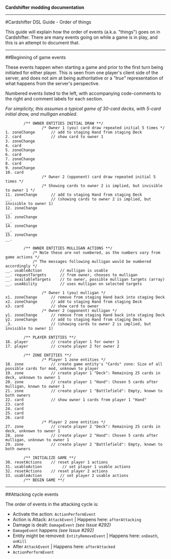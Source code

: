 **Cardshifter modding documentation**

---

#Cardshifter DSL Guide - Order of things

This guide will explain how the order of events (a.k.a. "things") goes on in Cardshifter. There are many events going on while a game is in play, and this is an attempt to document that.  

---

##Beginning of game events

These events happen when starting a game and prior to the first turn being initiated for either player. This is seen from one player's client side of the server, and does not aim at being authoritative or a _"true"_ representation of what happens from the server's perspective. 

Numbered events listed to the left, with accompanying code-comments to the right and comment labels for each section. 

_For simplicity, this assumes a typical game of 30-card decks, with 5-card initial draw, and mulligan enabled._

            /** OWNER ENTITIES INITIAL DRAW **/
                    /* Owner 1 (you) card draw repeated initial 5 times */
    1. zoneChange       // add to staging Hand from staging Deck
    2. card             // show card to owner 1
    3. zoneChange       
    4. card
    5. zoneChange
    6. card
    7. zoneChange
    8. card
    9. zoneChange
    10. card
                    /* Owner 2 (opponent) card draw repeated initial 5 times */
                    /* Showing cards to owner 2 is implied, but invisible to owner 1 */
    11. zoneChange      // add to staging Hand from staging Deck
    __.                 // (showing cards to owner 2 is implied, but invisible to owner 1)
    12. zoneChange
    __.
    13. zoneChange
    __.
    14. zoneChange
    __.
    15. zoneChange
    __.
    
            /** OWNER ENTITIES MULLIGAN ACTIONS **/
                /* Note these are not numbered, as the numbers vary from game actions */
                /* The messages following mulligan would be numbered accordingly */
    __. usableAction        // mulligan is usable
    __. requestTargets      // from owner, chooses to mulligan
    __. availableTargets    // to owner, possible mulligan targets (array)
    __. useAbility          // uses mulligan on selected targets

                    /* Owner 1 (you) mulligan */
    x1. zoneChange      // remove from staging Hand back into staging Deck
    x2. zoneChange      // add to staging Hand from staging Deck
    x3. card            // show card to owner
                    /* Owner 2 (opponent) mulligan */
    y1. zoneChange      // remove from staging Hand back into staging Deck
    y2. zoneChange      // add to staging Hand from staging Deck
    _3.                 // (showing cards to owner 2 is implied, but invisible to owner 1)
    
            /** PLAYER ENTITIES **/
    16. player          // create player 1 for owner 1
    17. player          // create player 2 for owner 2
    
            /** ZONE ENTITIES **/
                    /* Player 1 zone entities */
    18. zone            // create game entity's "Cards" zone: Size of all possible cards for mod, unknown to player
    19. zone            // create player 1 "Deck": Remaining 25 cards in deck, unknown to owner 1
    20. zone            // create player 1 "Hand": Chosen 5 cards after mulligan, known to owner 1
    21. zone            // create player 1 "Battlefield": Empty, known to both owners
    22. card            // show owner 1 cards from player 1 "Hand"
    23. card
    24. card
    25. card
    26. card
                    /* Player 2 zone entities */
    27. zone            // create player 2 "Deck": Remaining 25 cards in deck, unknown to owner 1
    28. zone            // create player 2 "Hand": Chosen 5 cards after mulligan, unknown to owner 1
    29. zone            // create player 2 "Battlefield": Empty, known to both owners
    
            /** INITIALIZE GAME **/
    30. resetActions    // reset player 1 actions
    31. usableAction         // set player 1 usable actions
    32. resetActions    // reset player 2 actions
    33. usableAction        // set player 2 usable actions
            /** BEGIN GAME **/

---

##Attacking cycle events

The order of events in the attacking cycle is: 

- Activate the action: `ActionPerformEvent`
- Action is Attack: `AttackEvent` | Happens here: `afterAttacking`
- Damage is dealt: `DamageEvent` _(see Issue #292)_
- `DamageEvent` happens _(see Issue #292)_
- Entity might be removed: `EntityRemoveEvent` | Happens here: `onDeath`, `onKill`
- After `AttackEvent` | Happens here: `afterAttacked`
- `ActionPerformEvent`
